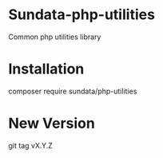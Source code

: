# Sundata-php-utilities
Common php utilities library

# Installation
composer require sundata/php-utilities

# New Version
git tag vX.Y.Z